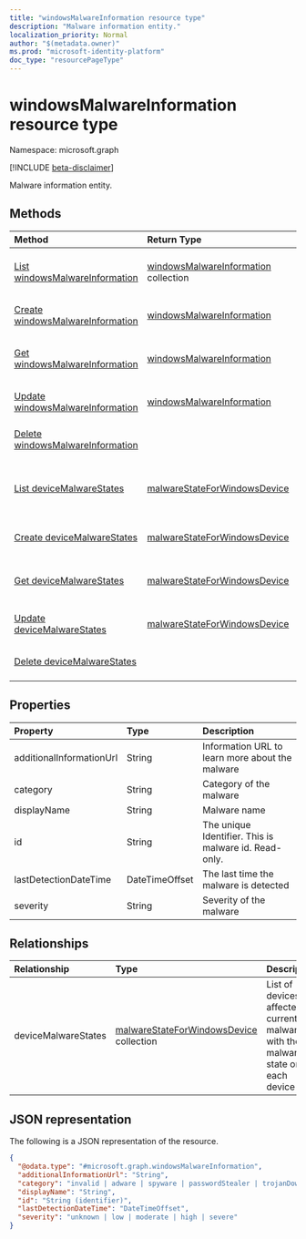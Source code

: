 ```yaml
---
title: "windowsMalwareInformation resource type"
description: "Malware information entity."
localization_priority: Normal
author: "$(metadata.owner)"
ms.prod: "microsoft-identity-platform"
doc_type: "resourcePageType"
---
```


# windowsMalwareInformation resource type

Namespace: microsoft.graph

[!INCLUDE [beta-disclaimer](../../includes/beta-disclaimer.md)]

Malware information entity.

## Methods

| Method                                                                                              | Return Type                                                                         | Description                                                                                  |
| :-------------------------------------------------------------------------------------------------- | :---------------------------------------------------------------------------------- | :------------------------------------------------------------------------------------------- |
| [List windowsMalwareInformation](../api/intune-windowsmalwareinformation-list.md)                   | [windowsMalwareInformation](intune-windowsMalwareInformation.md) collection         | List properties and relationships of a windowsMalwareInformation object.                     |
| [Create windowsMalwareInformation](../api/intune-windowsmalwareinformation-create.md)               | [windowsMalwareInformation](intune-windowsMalwareInformation.md)                    | Create a new windowsMalwareInformation object.                                               |
| [Get windowsMalwareInformation](../api/intune-windowsmalwareinformation-get.md)                     | [windowsMalwareInformation](intune-windowsMalwareInformation.md)                    | Read properties and relationships of a windowsMalwareInformation object.                     |
| [Update windowsMalwareInformation](../api/intune-windowsmalwareinformation-update.md)               | [windowsMalwareInformation](intune-windowsMalwareInformation.md)                    | Update the properties of a windowsMalwareInformation object.                                 |
| [Delete windowsMalwareInformation](../api/intune-windowsmalwareinformation-delete.md)               |                                                                                     | Delete a windowsMalwareInformation object.                                                   |
| [List deviceMalwareStates](../api/intune-windowsmalwareinformation-list-devicemalwarestates.md)     | [malwareStateForWindowsDevice](../resources/intune-malwarestateforwindowsdevice.md) | Get the malwareStateForWindowsDevice objects from a deviceMalwareStates navigation property. |
| [Create deviceMalwareStates](../api/intune-windowsmalwareinformation-post-devicemalwarestates.md)   | [malwareStateForWindowsDevice](../resources/intune-malwarestateforwindowsdevice.md) | Create a new malwareStateForWindowsDevice object.                                            |
| [Get deviceMalwareStates](../api/intune-windowsmalwareinformation-get-devicemalwarestates.md)       | [malwareStateForWindowsDevice](../resources/intune-malwarestateforwindowsdevice.md) | Read the properties and relationships of a malwareStateForWindowsDevice object.              |
| [Update deviceMalwareStates](../api/intune-windowsmalwareinformation-update-devicemalwarestates.md) | [malwareStateForWindowsDevice](../resources/intune-malwarestateforwindowsdevice.md) | Update the properties of a malwareStateForWindowsDevice object.                              |
| [Delete deviceMalwareStates](../api/intune-windowsmalwareinformation-delete-devicemalwarestates.md) |                                                                                     | Delete a malwareStateForWindowsDevice object.                                                |

## Properties

| Property                 | Type           | Description                                           |
| :----------------------- | :------------- | :---------------------------------------------------- |
| additionalInformationUrl | String         | Information URL to learn more about the malware       |
| category                 | String         | Category of the malware                               |
| displayName              | String         | Malware name                                          |
| id                       | String         | The unique Identifier. This is malware id. Read-only. |
| lastDetectionDateTime    | DateTimeOffset | The last time the malware is detected                 |
| severity                 | String         | Severity of the malware                               |

## Relationships

| Relationship        | Type                                                                                    | Description                                                                       |
| :------------------ | :-------------------------------------------------------------------------------------- | :-------------------------------------------------------------------------------- |
| deviceMalwareStates | [malwareStateForWindowsDevice](../resources/malwarestateforwindowsdevice.md) collection | List of devices affected by current malware with the malware state on each device |

## JSON representation

The following is a JSON representation of the resource.

<!-- {
  "blockType": "resource",
  "keyProperty": "id",
  "@odata.type": "microsoft.graph.windowsMalwareInformation",
  "baseType": "microsoft.graph.entity",
  "openType": False
}
-->

```json
{
  "@odata.type": "#microsoft.graph.windowsMalwareInformation",
  "additionalInformationUrl": "String",
  "category": "invalid | adware | spyware | passwordStealer | trojanDownloader | worm | backdoor | remoteAccessTrojan | trojan | emailFlooder | keylogger | dialer | monitoringSoftware | browserModifier | cookie | browserPlugin | aolExploit | nuker | securityDisabler | jokeProgram | hostileActiveXControl | softwareBundler | stealthNotifier | settingsModifier | toolBar | remoteControlSoftware | trojanFtp | potentialUnwantedSoftware | icqExploit | trojanTelnet | exploit | filesharingProgram | malwareCreationTool | remote_Control_Software | tool | trojanDenialOfService | trojanDropper | trojanMassMailer | trojanMonitoringSoftware | trojanProxyServer | virus | known | unknown | spp | behavior | vulnerability | policy | enterpriseUnwantedSoftware | ransom | hipsRule",
  "displayName": "String",
  "id": "String (identifier)",
  "lastDetectionDateTime": "DateTimeOffset",
  "severity": "unknown | low | moderate | high | severe"
}
```
